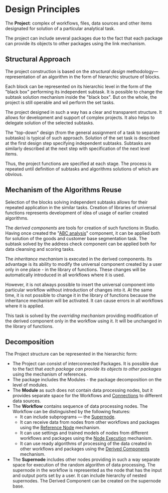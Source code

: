 # Design Principles

The **Project**: complex of workflows, files, data sources and other items designated for solution of a particular analytical task.

The project can include several packages due to the fact that each package can provide its objects to other packages using the link mechanism.

## Structural Approach

The project construction is based on the *structural design* methodology— representation of an algorithm in the form of hierarchic structure of blocks.

Each block can be represented on its hierarchic level in the form of the "black box" performing its independent subtask. It is possible to change the subtask solution mechanism inside the "black box". But on the whole, the project is still operable and wil perform the set tasks.

The project designed in such a way has a clear and transparent structure. It allows for development and support of complex projects. It also helps to delegate solution of the selected subtasks.

The "top-down" design (from the general assignment of a task to separate subtasks) is typical of such approach. Solution of the set task is described at the first design step specifying independent subtasks. Subtasks are similarly described at the next step with specification of the next level items.

Thus, the project functions are specified at each stage. The process is repeated until definition of subtasks and algorithms solutions of which are obvious.

## Mechanism of the Algorithms Reuse

Selection of the blocks solving independent subtasks allows for their repeated application in the similar tasks. Creation of libraries of universal functions represents development of idea of usage of earlier created algorithms.

The *derived components* are tools for creation of such functions in Studio. Having once created the "[ABC analysis](https://wiki.loginom.ru/articles/abc-analysis.html)" component, it can be applied both for solution of the goods and customer base segmentation task. The subtask solved by the address check component can be applied both for data cleansing and scoring tasks.

The *inheritance mechanism* is executed in the derived components. Its advantage is its ability to modify the universal component created by a user only in one place - in the library of functions. These changes will be automatically introduced in all workflows where it is used.

However, it is not always possible to insert the universal component into particular workflow without introduction of changes into it. At the same time, it is not possible to change it in the library of functions because the inheritance mechanism will be activated. It can cause errors in all workflows where it is applied.

This task is solved by the *overriding mechanism* providing modification of the derived component only in the workflow using it. It will be unchanged in the library of functions.

## Decomposition

The Project structure can be represented in the hierarchic form:

* The Project can consist of interconnected Packages. It is possible due to the fact that *each package can provide its objects to other packages* using the mechanism of references.
* The package includes the Modules - the package decomposition on the level of modules.
* The **Module** as such does not contain data processing nodes, but it provides separate space for the Workflows and [Connections](../integration/connections/README.md) to different data sources.
* The **Workflow** contains sequence of data processing nodes. The Workflow can be distinguished by the following features:
   * It can include subprograms — the [Supernode](../processors/control/submodel.md).
   * It can receive data from nodes from other workflows and packages using the [Reference Node](../processors/control/unit-link.md) mechanism.
   * It can use settings and trained models of nodes from different workflows and packages using the [Node Execution](../processors/control/execute-node.md) mechanism.
   * It can use ready algorithms of processing of the data created in other workflows and packages using the [Derived Components](../scenario/derived-component.html) mechanism.
* The **Supernode** includes other nodes providing in such a way separate space for execution of the random algorithm of data processing. The supernode in the workflow is represented as the node that has the input and output ports set by a user. It can include hierarchy of nested supernodes. The Derived Component can be created on the supernode base.
